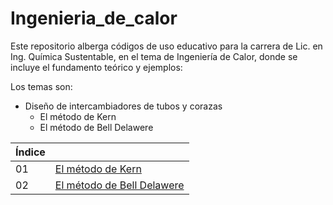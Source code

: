 # Ingenieria_de_calor
Este repositorio alberga códigos de uso educativo para la carrera de Lic. en Ing. Química Sustentable, en el tema de Ingeniería de Calor, donde se incluye el fundamento teórico y ejemplos:

Los temas son:

* Diseño de intercambiadores de tubos y corazas
    * El método de Kern
    * El método de Bell Delawere

|Índice | |
|----|------------------------------|
| 01 | [El método de Kern](./metodo_de_kern.md) |
| 02 | [El método de Bell Delawere](./metodo_Bell_Delawere.md) |
